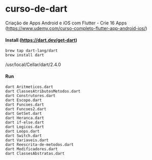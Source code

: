 # curso-de-dart
Criação de Apps Android e iOS com Flutter - Crie 16 Apps (https://www.udemy.com/curso-completo-flutter-app-android-ios/)

#### Install (https://dart.dev/get-dart)

```shell
brew tap dart-lang/dart
brew install dart
```

/usr/local/Cellar/dart/2.4.0

#### Run

```
dart Aritmeticos.dart
dart ClassesAtributosMetodos.dart
dart Construtores.dart
dart Escopo.dart
dart Funcoes.dart
dart Funcoes2.dart
dart GetSet.dart
dart Heranca.dart
dart if-else.dart
dart Logicos.dart
dart Loops.dart
dart Switch.dart
dart Variaveis.dart
dart Reescrita-de-metodos.dart
dart Modificadores.dart
dart ClassesAbstratas.dart
```